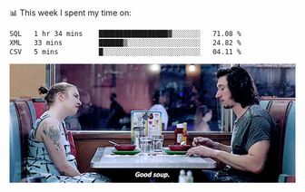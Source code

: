 📊 This week I spent my time on:
<!--START_SECTION:waka-->

```text
SQL   1 hr 34 mins    █████████████████▓░░░░░░░   71.08 %
XML   33 mins         ██████▒░░░░░░░░░░░░░░░░░░   24.82 %
CSV   5 mins          █░░░░░░░░░░░░░░░░░░░░░░░░   04.11 %
```

<!--END_SECTION:waka-->


![](goodSoup.gif)
